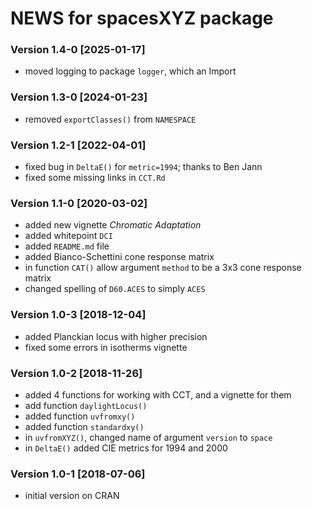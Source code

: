# NEWS for **spacesXYZ** package




### Version 1.4-0  [2025-01-17]

* moved logging to package `logger`, which an Import


### Version 1.3-0  [2024-01-23]

* removed `exportClasses()` from `NAMESPACE`


### Version 1.2-1  [2022-04-01]

* fixed bug in `DeltaE()` for `metric=1994`; thanks to Ben Jann
* fixed some missing links in `CCT.Rd`


### Version 1.1-0  [2020-03-02]

* added new vignette _Chromatic Adaptation_
* added whitepoint `DCI`
* added `README.md` file
* added Bianco-Schettini cone response matrix
* in function `CAT()` allow argument `method` to be a 3x3 cone response matrix
* changed spelling of `D60.ACES` to simply `ACES`

### Version 1.0-3  [2018-12-04]

* added Planckian locus with higher precision
* fixed some errors in isotherms vignette

### Version 1.0-2  [2018-11-26]

* added 4 functions for working with CCT, and a vignette for them
* add function `daylightLocus()`
* added function `uvfromxy()`
* added function `standardxy()`
* in `uvfromXYZ()`, changed name of argument `version` to `space`
* in `DeltaE()` added CIE metrics for 1994 and 2000

### Version 1.0-1  [2018-07-06]

* initial version on CRAN
